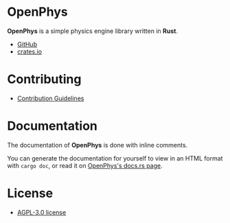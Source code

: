 # OpenPhys

**OpenPhys** is a simple physics engine library written in **Rust**.

- [GitHub](https://github.com/CyntexMore/OpenPhys)
- [crates.io](https://crates.io/crates/openphys)

# Contributing

- [Contribution Guidelines](https://github.com/CyntexMore/OpenPhys/blob/main/docs/CONTRIBUTING.md)

# Documentation

The documentation of **OpenPhys** is done with inline comments.

You can generate the documentation for yourself to view in an HTML format with `cargo doc`, or read it on [OpenPhys's docs.rs page](https://docs.rs/openphys/0.1.0/openphys/).

# License
- [AGPL-3.0 license](https://github.com/CyntexMore/OpenPhys/blob/main/LICENSE)
